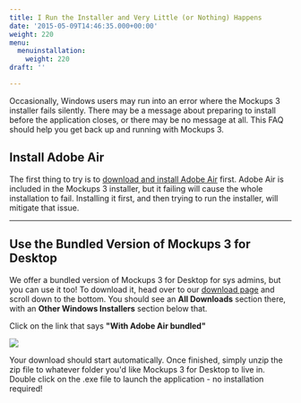 ```yaml
---
title: I Run the Installer and Very Little (or Nothing) Happens
date: '2015-05-09T14:46:35.000+00:00'
weight: 220
menu:
  menuinstallation:
    weight: 220
draft: ''

---
```

Occasionally, Windows users may run into an error where the Mockups 3 installer fails silently. There may be a message about preparing to install before the application closes, or there may be no message at all. This FAQ should help you get back up and running with Mockups 3.

## Install Adobe Air

The first thing to try is to [download and install Adobe Air](https://get.adobe.com/air/) first. Adobe Air is included in the Mockups 3 installer, but it failing will cause the whole installation to fail. Installing it first, and then trying to run the installer, will mitigate that issue.

---

## Use the Bundled Version of Mockups 3 for Desktop

We offer a bundled version of Mockups 3 for Desktop for sys admins, but you can use it too! To download it, head over to our [download page](https://balsamiq.com/download) and scroll down to the bottom. You should see an **All Downloads** section there, with an **Other Windows Installers** section below that.

Click on the link that says **"With Adobe Air bundled"**

![](https://media.balsamiq.com/img/support/installation/bundled-install-download.png)

Your download should start automatically. Once finished, simply unzip the zip file to whatever folder you'd like Mockups 3 for Desktop to live in. Double click on the .exe file to launch the application - no installation required!
